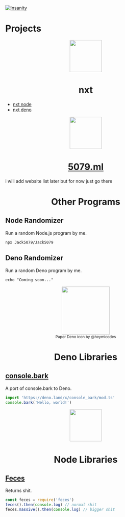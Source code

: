 [![Insanity](https://user-images.githubusercontent.com/29169102/87263907-825fbf80-c48c-11ea-84fc-c9fb0e264a41.png)](https://banana.dog/@resynth1943/104221036115450292)

# Projects

<div align="center">
<img width="100" src="https://nxtbot.ml/icon.svg">
<h1>nxt</h1>
</div>

- [nxt node](//github.com/Jack5079/nxt)
- [nxt deno](//github.com/Jack5079/nxt-deno)



<div align="center">
<img width="100" src="https://5079.ml/5079mlicon.svg">
<h1><a href="https://jack5079.github.io">5079.ml</a></h1>
</div>
i will add website list later but for now just go there

<div align="center">
<h1>Other Programs</h1>
</div>

## Node Randomizer

Run a random Node.js program by me.

`npx Jack5079/Jack5079`

## Deno Randomizer

Run a random Deno program by me.

`echo "Coming soon..."`

<div align="center">
<img height="150" src="https://deno.land/images/deno_paper.png">
<br>
<small>Paper Deno icon by @heymicodes</small>
<h1>Deno Libraries</h1>
</div>

## [console.bark](https://deno.land/x/console_bark/)

A port of console.bark to Deno.

```ts
import 'https://deno.land/x/console_bark/mod.ts'
console.bark('Hello, world!')
```

<div align="center">
<img width="100" src="https://nodejs.org/static/images/favicons/android-chrome-512x512.png">
 
<h1>Node Libraries</h1>
</div>

## [Feces](https://jack5079.github.io/feces/)

Returns shit.

```ts
const feces = require('feces')
feces().then(console.log) // normal shit
feces.massive().then(console.log) // bigger shit
```
